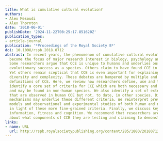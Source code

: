 ```yaml
---
title: What is cumulative cultural evolution?
authors:
- Alex Mesoudi
- Alex Thornton
date: '2018-06-01'
publishDate: '2024-11-22T08:25:17.851620Z'
publication_types:
- article-journal
publication: '*Proceedings of the Royal Society B*'
doi: 10.1098/rspb.2018.0712
abstract: In recent years, the phenomenon of cumulative cultural evolution (CCE) has
  become the focus of major research interest in biology, psychology and anthropology.
  Some researchers argue that CCE is unique to humans and underlies our extraordinary
  evolutionary success as a species. Others claim to have found CCE in non-human species.
  Yet others remain sceptical that CCE is even important for explaining human behavioural
  diversity and complexity. These debates are hampered by multiple and often ambiguous
  definitions of CCE. Here, we review how researchers define, use and test CCE. We
  identify a core set of criteria for CCE which are both necessary and sufficient,
  and may be found in non-human species. We also identify a set of extended criteria
  that are observed in human CCE but not, to date, in other species. Different socio-cognitive
  mechanisms may underlie these different criteria. We reinterpret previous theoretical
  models and observational and experimental studies of both human and non-human species
  in light of these more fine-grained criteria. Finally, we discuss key issues surrounding
  information, fitness and cognition. We recommend that researchers are more explicit
  about what components of CCE they are testing and claiming to demonstrate.
links:
- name: URL
  url: http://rspb.royalsocietypublishing.org/content/285/1880/20180712
---
```

